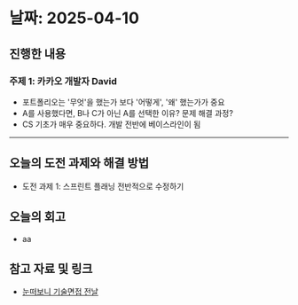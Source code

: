 # 날짜: 2025-04-10

## 진행한 내용
### 주제 1: 카카오 개발자 David
- 포트폴리오는 '무엇'을 했는가 보다 '어떻게', '왜' 했는가가 중요
- A를 사용했다면, B나 C가 아닌 A를 선택한 이유? 문제 해결 과정?
- CS 기초가 매우 중요하다. 개발 전반에 베이스라인이 됨

---

## 오늘의 도전 과제와 해결 방법
- 도전 과제 1: 스프린트 플래닝 전반적으로 수정하기

## 오늘의 회고
- aa
  
## 참고 자료 및 링크
- [눈떠보니 기술면접 전날](https://ridibooks.com/books/2773000080)
